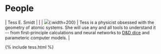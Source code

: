 # People

| Tess E. Smidt | |
| ![](https://atomicarchitects.github.io/assets/img/tess_with_duck_small.jpg){:width=200} | Tess is a physicist obsessed with the geometry of atomic systems. She will use any and all tools to understand it -- from first-principle calculations and neural networks to <a href="https://en.wikipedia.org/wiki/Dice#Applications">D&D dice</a> and parameteric computer models. |

{% include tess.html %}

